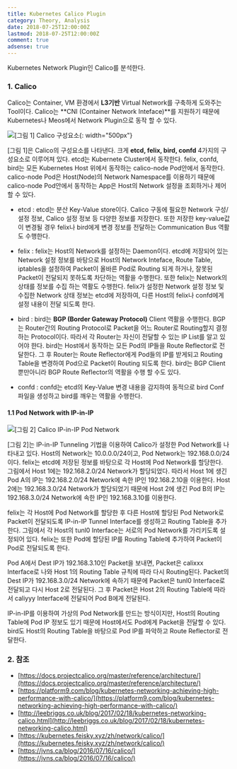 ```yaml
---
title: Kubernetes Calico Plugin
category: Theory, Analysis
date: 2018-07-25T12:00:00Z
lastmod: 2018-07-25T12:00:00Z
comment: true
adsense: true
---
```


Kubernetes Network Plugin인 Calico를 분석한다.

### 1. Calico

Calico는 Container, VM 환경에서 **L3기반** Virtual Network를 구축하게 도와주는 Tool이다. Calico는 **CNI (Container Network Inteface)**를 지원하기 때문에 Kubernetes나 Meos에서 Network Plugin으로 동작 할 수 있다.

![[그림 1] Calico 구성요소]({{site.baseurl}}/images/theory_analysis/Kubernetes_Calico_Plugin/Calico_Components.PNG){: width="500px"}

[그림 1]은 Calico의 구성요소를 나타낸다. 크게 **etcd, felix, bird, confd** 4가지의 구성요소로 이루어져 있다. etcd는 Kubernete Cluster에서 동작한다. felix, confd, bird는 모든 Kubernetes Host 위에서 동작하는 calico-node Pod안에서 동작한다. calico-node Pod은 Host(Node)의 Network Namespace를 이용하기 때문에 calico-node Pod안에서 동작하는 App은 Host의 Network 설정을 조회하거나 제어 할 수 있다.

* etcd : etcd는 분산 Key-Value store이다. Calico 구동에 필요한 Network 구성/설정 정보, Calico 설정 정보 등 다양한 정보를 저장한다. 또한 저장한 key-value값이 변경될 경우 felix나 bird에게 변경 정보를 전달하는 Communication Bus 역활도 수행한다.

* felix : felix는 Host의 Network를 설정하는 Daemon이다. etcd에 저장되어 있는 Network 설정 정보를 바탕으로 Host의 Network Inteface, Route Table, iptables을 설정하여 Packet이 올바른 Pod로 Routing 되게 하거나, 잘못된 Packet이 전달되지 못하도록 차단하는 역활을 수행한다. 또한 felix는 Network의 상태를 정보를 수집 하는 역활도 수행한다. felix가 설정한 Network 설정 정보 및 수집한 Network 상태 정보는 etcd에 저장하여, 다른 Host의 felix나 confd에게 설정 내용이 전달 되도록 한다.

* bird : bird는 **BGP (Border Gateway Protocol)** Client 역활을 수행한다. BGP는 Router간의 Routing Protocol로 Packet을 어느 Router로 Routing할지 결정하는 Protocol이다. 따라서 각 Router는 자신이 전달할 수 있는 IP List를 알고 있어야 한다. bird는 Host에서 동작하는 모든 Pod의 IP들을 Route Reflector로 전달한다. 그 후 Router는 Route Reflector에게 Pod들의 IP를 받게되고 Routing Table을 변경하여 Pod으로 Packet이 Routing 되도록 한다. bird는 BGP Client 뿐만아니라 BGP Route Reflector의 역활을 수행 할 수도 있다.

* confd : confd는 etcd의 Key-Value 변경 내용을 감지하여 동적으로 bird Conf 파일을 생성하고 bird를 깨우는 역활을 수행한다.

#### 1.1 Pod Network with IP-in-IP

![[그림 2] Calico IP-in-IP Pod Network]({{site.baseurl}}/images/theory_analysis/Kubernetes_Calico_Plugin/Calico_Network_IPIP.PNG)

[그림 2]는 IP-in-IP Tunneling 기법을 이용하여 Calico가 설정한 Pod Network를 나타내고 있다. Host의 Network는 10.0.0.0/24이고, Pod Network는 192.168.0.0/24이다. felix는 etcd에 저장된 정보를 바탕으로 각 Host에 Pod Network를 할당한다. 그림에서 Host 1에는 192.168.2.0/24 Network가 할당되었다. 따라서 Host 1에 생긴 Pod A의 IP는 192.168.2.0/24 Network에 속한 IP인 192.168.2.10을 이용한다. Host 2에는 192.168.3.0/24 Network가 할당되었기 때문에 Host 2에 생긴 Pod B의 IP는 192.168.3.0/24 Network에 속한 IP인 192.168.3.10를 이용한다.

felix는 각 Host에 Pod Network를 할당한 후 다른 Host에 할당된 Pod Network로 Packet이 전달되도록 IP-in-IP Tunnel Interface를 생성하고 Routing Table을 추가한다. 그림에서 각 Host의 tunl0 Interface는 서로의 Pod Network를 가리키도록 설정되어 있다. felix는 또한 Pod에 할당된 IP를 Routing Table에 추가하여 Packet이 Pod로 전달되도록 한다.

Pod A에서 Dest IP가 192.168.3.10인 Packet을 보내면, Packet은 calixxx Interface로 나와 Host 1의 Routing Table 규칙에 따라 다시 Routing된다. Packet의 Dest IP가 192.168.3.0/24 Network에 속하기 때문에 Packet은 tunl0 Interface로 전달되고 다시 Host 2로 전달된다. 그 후 Packet은 Host 2의 Routing Table에 따라서 caliyyy Interface에 전달되어 Pod B에게 전달된다.

IP-in-IP를 이용하여 가상의 Pod Network를 만드는 방식이지만, Host의 Routing Table에 Pod IP 정보도 있기 때문에 Host에서도 Pod에게 Packet을 전달할 수 있다. bird도 Host의 Routing Table을 바탕으로 Pod IP를 파악하고 Route Reflector로 전달한다.

### 2. 참조

* [https://docs.projectcalico.org/master/reference/architecture/](https://docs.projectcalico.org/master/reference/architecture/)
* [https://platform9.com/blog/kubernetes-networking-achieving-high-performance-with-calico/](https://platform9.com/blog/kubernetes-networking-achieving-high-performance-with-calico/)
* [http://leebriggs.co.uk/blog/2017/02/18/kubernetes-networking-calico.html](http://leebriggs.co.uk/blog/2017/02/18/kubernetes-networking-calico.html)
* [https://kubernetes.feisky.xyz/zh/network/calico/](https://kubernetes.feisky.xyz/zh/network/calico/)
* [https://jvns.ca/blog/2016/07/16/calico/](https://jvns.ca/blog/2016/07/16/calico/)
